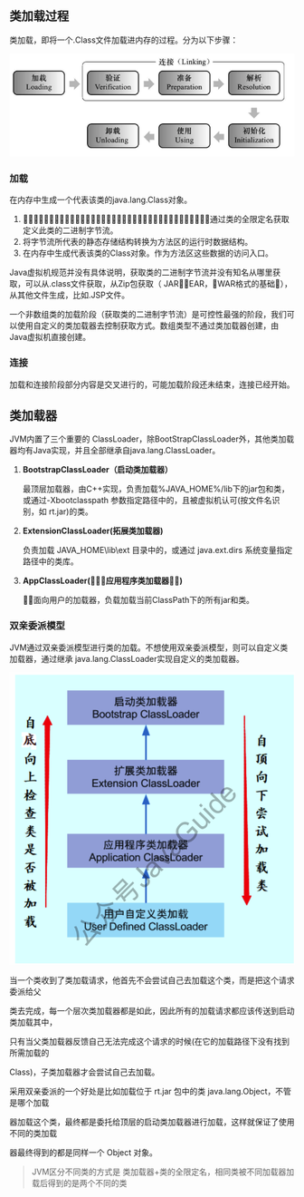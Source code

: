 ## 类加载过程

类加载，即将一个.Class文件加载进内存的过程。分为以下步骤：

![类加载](img/类加载过程.png)

### 加载

在内存中生成一个代表该类的java.lang.Class对象。

1. 􏲢􏱥􏷋􏶴􏰃􏶦􏷌􏳜􏶏􏷍􏶴􏰂􏷎􏱴􏳇􏰄􏱌􏷏􏲢􏱥􏷋􏶴􏰃􏶦􏷌􏳜􏶏􏷍􏶴􏰂􏷎􏱴􏳇􏰄􏱌􏷏通过类的全限定名获取定义此类的二进制字节流。
2. 将字节流所代表的静态存储结构转换为方法区的运行时数据结构。
3. 在内存中生成代表该类的Class对象。作为方法区这些数据的访问入口。

Java虚拟机规范并没有具体说明，获取类的二进制字节流并没有知名从哪里获取，可以从.class文件获取，从Zip包获取（ JAR􏲁，EAR，􏲁WAR格式的基础􏳂），从其他文件生成，比如.JSP文件。

一个非数组类的加载阶段（获取类的二进制字节流）是可控性最强的阶段，我们可以使用自定义的类加载器去控制获取方式。数组类型不通过类加载器创建，由Java虚拟机直接创建。



### 连接

加载和连接阶段部分内容是交叉进行的，可能加载阶段还未结束，连接已经开始。



## 类加载器

JVM内置了三个重要的 ClassLoader，除BootStrapClassLoader外，其他类加载器均有Java实现，并且全部继承自java.lang.ClassLoader。

1. **BootstrapClassLoader（启动类加载器）**

   最顶层加载器，由C++实现，负责加载%JAVA_HOME%/lib下的jar包和类，或通过-Xbootclasspath 参数指定路径中的，且被虚拟机认可(按文件名识别，如 rt.jar)的类。

2. **ExtensionClassLoader(拓展类加载器)**

   负责加载 JAVA_HOME\lib\ext 目录中的，或通过 java.ext.dirs 系统变量指定路径中的类库。

3. **AppClassLoader(􏲘􏰷􏵂应用程序类加载器􏳍􏴋)**

   􏰢􏴗面向用户的加载器，负载加载当前ClassPath下的所有jar和类。

 ### 双亲委派模型

JVM通过双亲委派模型进行类的加载。不想使用双亲委派模型，则可以自定义类加载器，通过继承 java.lang.ClassLoader实现自定义的类加载器。

![双亲委派](img/双亲委派模型.png)

当一个类收到了类加载请求，他首先不会尝试自己去加载这个类，而是把这个请求委派给父

类去完成，每一个层次类加载器都是如此，因此所有的加载请求都应该传送到启动类加载其中，

只有当父类加载器反馈自己无法完成这个请求的时候(在它的加载路径下没有找到所需加载的

Class)，子类加载器才会尝试自己去加载。

采用双亲委派的一个好处是比如加载位于 rt.jar 包中的类 java.lang.Object，不管是哪个加载

器加载这个类，最终都是委托给顶层的启动类加载器进行加载，这样就保证了使用不同的类加载

器最终得到的都是同样一个 Object 对象。

> JVM区分不同类的方式是 类加载器+类的全限定名，相同类被不同加载器加载后得到的是两个不同的类